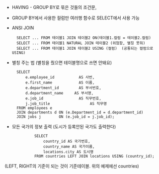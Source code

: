 - HAVING - GROUP BY로 묶은 것들의 조건문,
- GROUP BY에서 사용한 컬럼만 여러행 함수로 SELECT에서 사용 가능
- ANSI JOIN

        SELECT ... FROM 테이블1 JOIN 테이블2 ON(테이블1.컬럼 = 테이블2.컬럼)
        SELECT ... FROM 테이블1 NATURAL JOIN 테이블2 (위험함, 별칭 못줘)
        SELECT ... FROM 테이블1 JOIN 테이블2 USING (컬럼)  (공통되는 컬럼으로 USING)

- 별칭 주는 법 (별칭을 줬으면 테이블명으로 쓰면 안돼요)

        SELECT 
            e.employee_id           AS 사번, 
            e.first_name            AS 이름,
            e.department_id         AS 부서번호, 
            d.department_name     AS 부서명,
            e.job_id                AS 직무번호, 
            j.job_title                  AS 직무명
        FROM employees e
        JOIN departments d ON (e.Department_id = d.department_id)
        JOIN jobs j        ON (e.job_id = j.job_id);

- 모든 국가의 정보 출력 (도시가 등록안된 국가도 출력한다)
  
                SELECT 
                    country_id AS 국가번호,
                    country_name AS 국가이름,
                    locations.city AS 도시명
                FROM countries LEFT JOIN locations USING (country_id);
(LEFT, RIGHT의 기준이 되는 것이 기준테이블. 위의 예제에선 countries)
  
